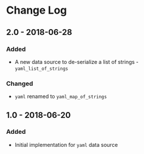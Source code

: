 # Change Log

## 2.0 - 2018-06-28

### Added

- A new data source to de-serialize a list of strings - `yaml_list_of_strings`

### Changed

- `yaml` renamed to `yaml_map_of_strings`


## 1.0 - 2018-06-20

### Added

- Initial implementation for `yaml` data source
